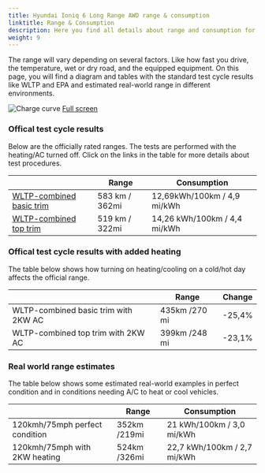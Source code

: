 ```yaml
---
title: Hyundai Ioniq 6 Long Range AWD range & consumption
linktitle: Range & Consumption
description: Here you find all details about range and consumption for Hyundai Ioniq 6 Long Range AWD.
weight: 9
---
```

<!-- markdownlint-disable MD033 -->

The range will vary depending on several factors. Like how fast you drive, the temperature, wet or dry road, and the equipped equipment. On this page, you will find a diagram and tables with the standard test cycle results like WLTP and EPA and estimated real-world range in different environments. 

![Charge curve](../range.svg  "Range information")
[Full screen](../range.svg)

### Offical test cycle results

Below are the officially rated ranges. The tests are performed with the heating/AC turned off. Click on the links in the table for more details about test procedures. 

| | Range  | Consumption  |
|----|-----|------|
| [WLTP-combined basic trim](../../../../../guides/understandingrange/wltp/) | 583 km / 362mi |12,69kWh/100km / 4,9 mi/kWh | 
| [WLTP-combined top trim](../../../../../guides/understandingrange/wltp/) | 519 km / 322mi | 14,26 kWh/100km / 4,4 mi/kWh | 

### Offical test cycle results with added heating

The table below shows how turning on heating/cooling on a cold/hot day affects the official range. 

| | Range  | Change  |
|----|-----|------|
| WLTP-combined basic trim with 2KW AC | 435km /270 mi | -25,4%|
| WLTP-combined top trim with 2KW AC | 399km /248 mi | -23,1%|

### Real world range estimates

The table below shows some estimated real-world examples in perfect condition and in conditions needing A/C to heat or cool vehicles. 

| | Range  | Consumption  |
|----|-----|------|
| 120kmh/75mph perfect condition | 352km /219mi| 21 kWh/100km / 3,0 mi/kWh |
| 120kmh/75mph with 2KW heating | 524km /326mi| 22,7 kWh/100km / 2,7 mi/kWh |
